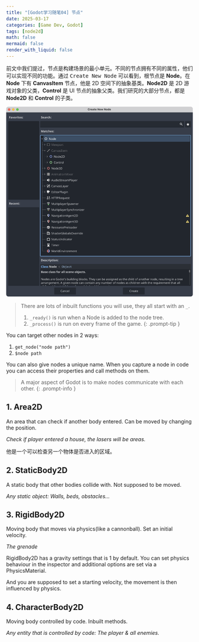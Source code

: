 ```yaml
---
title: "[Godot学习随笔04] 节点"
date: 2025-03-17
categories: [Game Dev, Godot]
tags: [node2d]
math: false
mermaid: false
render_with_liquid: false
---
```


前文中我们提过，节点是构建场景的最小单元。不同的节点拥有不同的属性，他们可以实现不同的功能。通过 <kbd>Create New Node</kbd> 可以看到，根节点是 **Node**。在 **Node** 下有 **CanvasItem** 节点，他是 2D 空间下的抽象基类。**Node2D** 是 2D 游戏对象的父类，**Control** 是 UI 节点的抽象父类。我们研究的大部分节点，都是 **Node2D** 和 **Control** 的子类。

![alt text](../assets/lib/iShot_2025-03-18_10.40.31.png)

> There are lots of inbuilt functions you will use, they all start with an `_`.
> 1. `_ready()` is run when a Node is added to the node tree.
> 2. `_process()` is run on every frame of the game.
{: .prompt-tip }

You can target other nodes in 2 ways:
1. `get_node("node path")`
2. `$node path`

You can also give nodes a unique name. When you capture a node in code you can access their properties and call methods on them.

> A major aspect of Godot is to make nodes communicate with each other.
{: .prompt-info }

## 1. Area2D

An area that can check if another body entered. Can be moved by changing the position.

*Check if player entered a house, the lasers will be areas.*

他是一个可以检查另一个物体是否进入的区域。

## 2. StaticBody2D

A static body that other bodies collide with. Not supposed to be moved.

*Any static object: Walls, beds, obstacles...*

## 3. RigidBody2D

Moving body that moves via physics(like a cannonball). Set an initial velocity.

*The grenade*

RigidBody2D has a gravity settings that is 1 by default. You can set physics behaviour in the inspector and additional options are set via a PhysicsMaterial.

And you are supposed to set a starting velocity, the movement is then influenced by physics.

## 4. CharacterBody2D

Moving body controlled by code. Inbuilt methods.

*Any entity that is controlled by code: The player & all enemies.*
